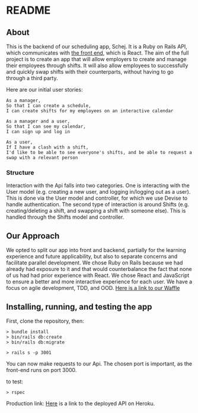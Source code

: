 # README

## About
This is the backend of our scheduling app, Schej. It is a Ruby on Rails API, which communicates with [the front end](https://github.com/jebax/SchejFrontend), which is React. The aim of the full project is to create an app that will allow employers to create and manage their employees through shifts. It will also allow employees to successfully and quickly swap shifts with their counterparts, without having to go through a third party.

Here are our initial user stories:

```
As a manager,
So that I can create a schedule,
I can create shifts for my employees on an interactive calendar

As a manager and a user,
So that I can see my calendar,
I can sign up and log in

As a user,
If I have a clash with a shift,
I'd like to be able to see everyone's shifts, and be able to request a swap with a relevant person
```

### Structure
Interaction with the Api falls into two categories. One is interacting with the User model (e.g. creating a new user, and logging in/logging out as a user). This is done via the User model and controller, for which we use Devise to handle authentication.
The second type of interaction is around Shifts (e.g. creating/deleting a shift, and swapping a shift with someone else). This is handled through the Shifts model and controller.

## Our Approach
We opted to split our app into front and backend, partially for the learning experience and future applicability, but also to separate concerns and facilitate parallel development. We chose Ruby on Rails because we had already had exposure to it and that would counterbalance the fact that none of us had had prior experience with React. We chose React and JavaScript to ensure a better and more interactive experience for each user.
We have a focus on agile development, TDD, and OOD.
[Here is a link to our Waffle](https://waffle.io/jebax/SchejFrontend)

## Installing, running, and testing the app
First, clone the repository, then:

```
> bundle install
> bin/rails db:create
> bin/rails db:migrate

> rails s -p 3001
```
You can now make requests to our Api. The chosen port is important, as the front-end runs on port 3000.

to test:
```
> rspec
```

Production link:
[Here](http://schej-backend.herokuapp.com/) is a link to the deployed API on Heroku.
